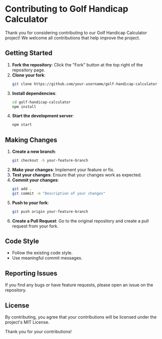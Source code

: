 # Contributing to Golf Handicap Calculator

Thank you for considering contributing to our Golf Handicap Calculator project! We welcome all contributions that help improve the project.

## Getting Started

1. **Fork the repository**: Click the "Fork" button at the top right of the repository page.
2. **Clone your fork**: 
    ```bash
    git clone https://github.com/your-username/golf-handicap-calculator.git
    ```
3. **Install dependencies**: 
    ```bash
    cd golf-handicap-calculator
    npm install
    ```
4. **Start the development server**: 
    ```bash
    npm start
    ```

## Making Changes

1. **Create a new branch**: 
    ```bash
    git checkout -b your-feature-branch
    ```
2. **Make your changes**: Implement your feature or fix.
3. **Test your changes**: Ensure that your changes work as expected.
4. **Commit your changes**: 
    ```bash
    git add .
    git commit -m "Description of your changes"
    ```
5. **Push to your fork**: 
    ```bash
    git push origin your-feature-branch
    ```
6. **Create a Pull Request**: Go to the original repository and create a pull request from your fork.

## Code Style

- Follow the existing code style.
- Use meaningful commit messages.

## Reporting Issues

If you find any bugs or have feature requests, please open an issue on the repository.

## License

By contributing, you agree that your contributions will be licensed under the project's MIT License.

Thank you for your contributions!
